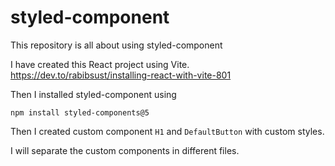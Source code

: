 # styled-component

This repository is all about using styled-component

I have created this React project using Vite.
https://dev.to/rabibsust/installing-react-with-vite-801

Then I installed styled-component using 

`npm install styled-components@5`

Then I created custom component `H1` and `DefaultButton` with custom styles.

I will separate the custom components in different files.
